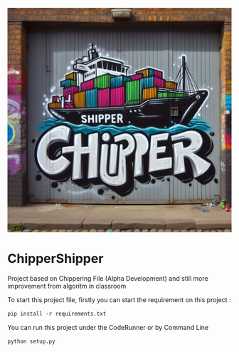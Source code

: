 ![ChipperShipper Images](/asset/logos.jpg)

# ChipperShipper

Project based on Chippering File (Alpha Development) and still more improvement from algoritm in classroom

To start this project file, firstly you can start the requirement on this project :

```txt
pip install -r requirements.txt
```

You can run this project under the CodeRunner or by Command Line

```txt
python setup.py
```
